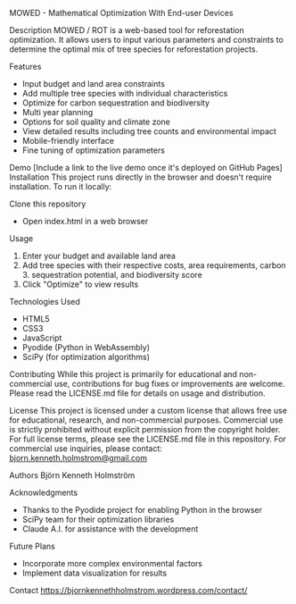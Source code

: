 MOWED - Mathematical Optimization With End-user Devices

Description
MOWED / ROT is a web-based tool for reforestation optimization. It allows users to input various parameters and constraints to determine the optimal mix of tree species for reforestation projects.

Features
- Input budget and land area constraints
- Add multiple tree species with individual characteristics
- Optimize for carbon sequestration and biodiversity
- Multi year planning
- Options for soil quality and climate zone
- View detailed results including tree counts and environmental impact
- Mobile-friendly interface
- Fine tuning of optimization parameters

Demo
[Include a link to the live demo once it's deployed on GitHub Pages]
Installation
This project runs directly in the browser and doesn't require installation. To run it locally:

Clone this repository
- Open index.html in a web browser

Usage

1. Enter your budget and available land area
2. Add tree species with their respective costs, area requirements, carbon 3. sequestration potential, and biodiversity score
3. Click "Optimize" to view results

Technologies Used

- HTML5
- CSS3
- JavaScript
- Pyodide (Python in WebAssembly)
- SciPy (for optimization algorithms)

Contributing
While this project is primarily for educational and non-commercial use, contributions for bug fixes or improvements are welcome. Please read the LICENSE.md file for details on usage and distribution.

License
This project is licensed under a custom license that allows free use for educational, research, and non-commercial purposes. Commercial use is strictly prohibited without explicit permission from the copyright holder.
For full license terms, please see the LICENSE.md file in this repository.
For commercial use inquiries, please contact: bjorn.kenneth.holmstrom@gmail.com

Authors
Björn Kenneth Holmström

Acknowledgments

- Thanks to the Pyodide project for enabling Python in the browser
- SciPy team for their optimization libraries
- Claude A.I. for assistance with the development

Future Plans

- Incorporate more complex environmental factors
- Implement data visualization for results


Contact
https://bjornkennethholmstrom.wordpress.com/contact/
